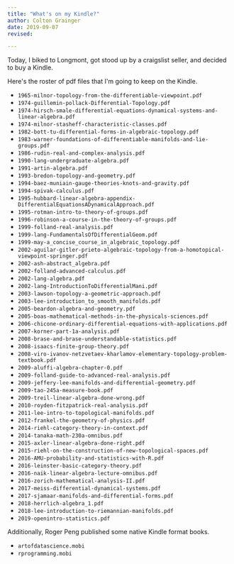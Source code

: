```yaml
---
title: "What's on my Kindle?"
author: Colton Grainger
date: 2019-09-07
revised:

---
```


Today, I biked to Longmont, got stood up by a craigslist seller, and decided to buy a Kindle. 

Here's the roster of pdf files that I'm going to keep on the Kindle.

- `1965-milnor-topology-from-the-differentiable-viewpoint.pdf`
- `1974-guillemin-pollack-Differential-Topology.pdf`
- `1974-hirsch-smale-differential-equations-dynamical-systems-and-linear-algebra.pdf`
- `1974-milnor-stasheff-characteristic-classes.pdf`
- `1982-bott-tu-differential-forms-in-algebraic-topology.pdf`
- `1983-warner-foundations-of-differentiable-manifolds-and-lie-groups.pdf`
- `1986-rudin-real-and-complex-analysis.pdf`
- `1990-lang-undergraduate-algebra.pdf`
- `1991-artin-algebra.pdf`
- `1993-bredon-topology-and-geometry.pdf`
- `1994-baez-muniain-gauge-theories-knots-and-gravity.pdf`
- `1994-spivak-calculus.pdf`
- `1995-hubbard-linear-algebra-appendix-DifferentialEquationsADynamicalApproach.pdf`
- `1995-rotman-intro-to-theory-of-groups.pdf`
- `1996-robinson-a-course-in-the-theory-of-groups.pdf`
- `1999-folland-real-analysis.pdf`
- `1999-lang-FundamentalsOfDifferentialGeom.pdf`
- `1999-may-a_concise_course_in_algebraic_topology.pdf`
- `2002-aguilar-gitler-prieto-algebraic-topology-from-a-homotopical-viewpoint-springer.pdf`
- `2002-ash-abstract_algebra.pdf`
- `2002-folland-advanced-calculus.pdf`
- `2002-lang-algebra.pdf`
- `2002-lang-IntroductionToDifferentialMani.pdf`
- `2003-lawson-topology-a-geometric-approach.pdf`
- `2003-lee-introduction_to_smooth_manifolds.pdf`
- `2005-beardon-algebra-and-geometry.pdf`
- `2005-boas-mathematical-methods-in-the-physicals-sciences.pdf`
- `2006-chicone-ordinary-differential-equations-with-applications.pdf`
- `2007-korner-part-1a-analysis.pdf`
- `2008-brase-and-brase-understandable-statistics.pdf`
- `2008-isaacs-finite-group-theory.pdf`
- `2008-viro-ivanov-netzvetaev-kharlamov-elementary-topology-problem-textbook.pdf`
- `2009-aluffi-algebra-chapter-0.pdf`
- `2009-folland-guide-to-advanced-real-analysis.pdf`
- `2009-jeffery-lee-manifolds-and-differential-geometry.pdf`
- `2009-tao-245a-measure-book.pdf`
- `2009-treil-linear-algebra-done-wrong.pdf`
- `2010-royden-fitzpatrick-real-analysis.pdf`
- `2011-lee-intro-to-topological-manifolds.pdf`
- `2012-frankel-the-geometry-of-physics.pdf`
- `2014-riehl-category-theory-in-context.pdf`
- `2014-tanaka-math-230a-omnibus.pdf`
- `2015-axler-linear-algebra-done-right.pdf`
- `2015-riehl-on-the-construction-of-new-topological-spaces.pdf`
- `2016-AMU-probability-and-statistics-with-R.pdf`
- `2016-leinster-basic-category-theory.pdf`
- `2016-naik-linear-algebra-lecture-omnibus.pdf`
- `2016-zorich-mathematical-analysis-II.pdf`
- `2017-meiss-differential-dynamical-systems.pdf`
- `2017-sjamaar-manifolds-and-differential-forms.pdf`
- `2018-herrlich-algebra_1.pdf`
- `2018-lee-introduction-to-riemannian-manifolds.pdf`
- `2019-openintro-statistics.pdf`

Additionally, Roger Peng published some native Kindle format books.

- `artofdatascience.mobi`
- `rprogramming.mobi`
